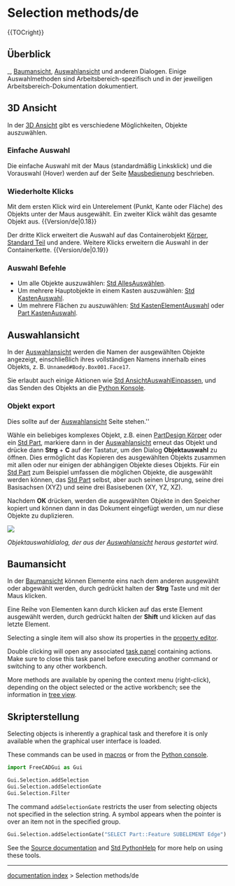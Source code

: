 # Selection methods/de
{{TOCright}}

## Überblick

_, [Baumansicht](Tree_view/de.md), [Auswahlansicht](Selection_view/de.md) und anderen Dialogen. Einige Auswahlmethoden sind Arbeitsbereich-spezifisch und in der jeweiligen Arbeitsbereich-Dokumentation dokumentiert.

## 3D Ansicht 

In der [3D Ansicht](3D_view/de.md) gibt es verschiedene Möglichkeiten, Objekte auszuwählen.

### Einfache Auswahl 


<div class="mw-translate-fuzzy">

Die einfache Auswahl mit der Maus (standardmäßig Linksklick) und die Vorauswahl (Hover) werden auf der Seite [Mausbedienung](Mouse_Model/de.md) beschrieben.


</div>

### Wiederholte Klicks 

Mit dem ersten Klick wird ein Unterelement (Punkt, Kante oder Fläche) des Objekts unter der Maus ausgewählt. Ein zweiter Klick wählt das gesamte Objekt aus. {{Version/de|0.18}}

Der dritte Klick erweitert die Auswahl auf das Containerobjekt [Körper](PartDesign_Body/de.md), [Standard Teil](Std_Part/de.md) und andere. Weitere Klicks erweitern die Auswahl in der Containerkette. {{Version/de|0.19}}

### Auswahl Befehle 

-   Um alle Objekte auszuwählen: [Std AllesAuswählen](Std_SelectAll/de.md).
-   Um mehrere Hauptobjekte in einem Kasten auszuwählen: [Std KastenAuswahl](Std_BoxSelection/de.md).
-   Um mehrere Flächen zu auszuwählen: [Std KastenElementAuswahl](Std_BoxElementSelection/de.md) oder [Part KastenAuswahl](Part_BoxSelection/de.md).

## Auswahlansicht

In der [Auswahlansicht](Selection_view/de.md) werden die Namen der ausgewählten Objekte angezeigt, einschließlich ihres vollständigen Namens innerhalb eines Objekts, z. B. `Unnamed#Body.Box001.Face17`.

Sie erlaubt auch einige Aktionen wie [Std AnsichtAuswahlEinpassen](Std_ViewFitSelection/se.md), und das Senden des Objekts an die [Python Konsole](Python_console/de.md).

### Objekt export 

Dies sollte auf der [Auswahlansicht](selection_view/de.md) Seite stehen.\'\'

Wähle ein beliebiges komplexes Objekt, z.B. einen [PartDesign Körper](PartDesign_Body/de.md) oder ein [Std Part](Std_Part/de.md), markiere dann in der [Auswahlansicht](selection_view/de.md) erneut das Objekt und drücke dann **Strg** + **C** auf der Tastatur, um den Dialog **Objektauswahl** zu öffnen. Dies ermöglicht das Kopieren des ausgewählten Objekts zusammen mit allen oder nur einigen der abhängigen Objekte dieses Objekts. Für ein [Std Part](Std_Part/de.md) zum Beispiel umfassen die möglichen Objekte, die ausgewählt werden können, das [Std Part](Std_Part/de.md) selbst, aber auch seinen Ursprung, seine drei Basisachsen (XYZ) und seine drei Basisebenen (XY, YZ, XZ).

Nachdem **OK** drücken, werden die ausgewählten Objekte in den Speicher kopiert und können dann in das Dokument eingefügt werden, um nur diese Objekte zu duplizieren.

![](images/ObjectSelection.png )


*Objektauswahldialog, der aus der [Auswahlansicht](Selection_view/de.md) heraus gestartet wird.*

## Baumansicht

In der [Baumansicht](tree_view/de.md) können Elemente eins nach dem anderen ausgewählt oder abgewählt werden, durch gedrückt halten der **Strg** Taste und mit der Maus klicken.

Eine Reihe von Elementen kann durch klicken auf das erste Element ausgewählt werden, durch gedrückt halten der **Shift** und klicken auf das letzte Element.

Selecting a single item will also show its properties in the [property editor](property_editor.md).

Double clicking will open any associated [task panel](task_panel.md) containing actions. Make sure to close this task panel before executing another command or switching to any other workbench.

More methods are available by opening the context menu (right-click), depending on the object selected or the active workbench; see the information in [tree view](tree_view.md).

## Skripterstellung

Selecting objects is inherently a graphical task and therefore it is only available when the graphical user interface is loaded.

These commands can be used in [macros](Macros.md) or from the [Python console](Python_console.md).


```python
import FreeCADGui as Gui

Gui.Selection.addSelection
Gui.Selection.addSelectionGate
Gui.Selection.Filter
```

The command `addSelectionGate` restricts the user from selecting objects not specified in the selection string. A symbol appears when the pointer is over an item not in the specified group.


```python
Gui.Selection.addSelectionGate("SELECT Part::Feature SUBELEMENT Edge")
```

See the [Source documentation](Source_documentation.md) and [Std PythonHelp](Std_PythonHelp.md) for more help on using these tools.

---
[documentation index](../README.md) > Selection methods/de
